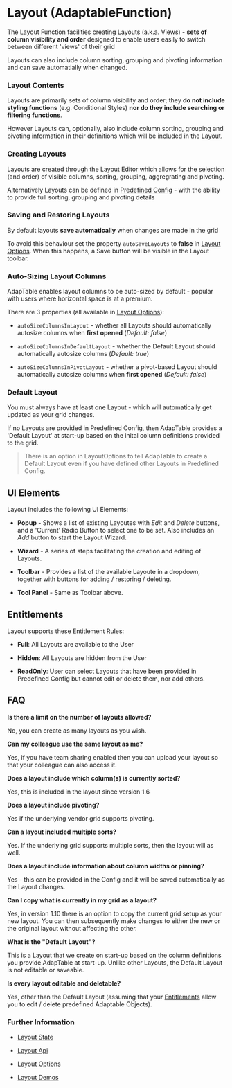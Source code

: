 # Layout (AdaptableFunction)

The Layout Function facilities creating Layouts (a.k.a. Views) - **sets of column visibility and order** designed to enable users easily to switch between different 'views' of their grid

Layouts can also include column sorting, grouping and pivoting information and can save automatially when changed.


### Layout Contents
Layouts are primarily sets of column visibility and order; they **do not include styling functions** (e.g. Conditional Styles) **nor do they include searching or filtering functions**.

However Layouts can, optionally, also include column sorting, grouping and pivoting information in their definitions which will be included in the [Layout](https://api.adaptabletools.com/interfaces/_src_predefinedconfig_layoutstate_.layout.html).


### Creating Layouts
Layouts are created through the Layout Editor which allows for the selection (and order) of visible columns, sorting, grouping, aggregrating and pivoting.

Alternatively Layouts can be defined in [Predefined Config](https://api.adaptabletools.com/interfaces/_src_predefinedconfig_layoutstate_.layoutstate.html) - with the ability to provide full sorting, grouping and pivoting details


### Saving and Restoring Layouts
By default layouts **save automatically** when changes are made in the grid

To avoid this behaviour set the property `autoSaveLayouts` to **false** in [Layout Options](https://api.adaptabletools.com/interfaces/_src_adaptableoptions_layoutoptions_.layoutoptions.html#autosavelayouts).  When this happens, a Save button will be visible in the Layout toolbar.


### Auto-Sizing Layout Columns
AdapTable enables layout columns to be auto-sized by default - popular with users where horizontal space is at a premium.  

There are 3 properties (all available in [Layout Options](https://api.adaptabletools.com/interfaces/_src_adaptableoptions_layoutoptions_.layoutoptions.html)):

- `autoSizeColumnsInLayout` - whether all Layouts should automatically autosize columns when **first opened** (*Default: false*) 

- `autoSizeColumnsInDefaultLayout` - whether the Default Layout should automatically autosize columns (*Default: true*)

- `autoSizeColumnsInPivotLayout` - whether a pivot-based Layout should automatically autosize columns when **first opened** (*Default: false*)

### Default Layout
You must always have at least one Layout - which will automatically get updated as your grid changes.

If no Layouts are provided in Predefined Config, then AdapTable provides a 'Default Layout' at start-up based on the inital column definitions provided to the grid.  

> There is an option in LayoutOptions to tell AdapTable to create a Default Layout even if you have defined other Layouts in Predefined Config.


## UI Elements
Layout includes the following UI Elements:

- **Popup** - Shows a list of existing Layoutes with *Edit* and *Delete* buttons, and a 'Current' Radio Button to select one to be set.  Also includes an *Add* button to start the Layout Wizard.

- **Wizard** - A series of steps facilitating the creation and editing of Layouts.

- **Toolbar** - Provides a list of the available Layoute in a dropdown, together with buttons for adding / restoring / deleting.

- **Tool Panel** - Same as Toolbar above.

## Entitlements
Layout supports these Entitlement Rules:

- **Full**: All Layouts are available to the User

- **Hidden**: All Layouts are  hidden from the User

- **ReadOnly**: User can select Layouts that have been provided in Predefined Config but cannot edit or delete them, nor add others.

## FAQ

**Is there a limit on the number of layouts allowed?**

No, you can create as many layouts as you wish.

**Can my colleague use the same layout as me?**

Yes, if you have team sharing enabled then you can upload your layout so that your colleague can also access it.

**Does a layout include which column(s) is currently sorted?**

Yes, this is included in the layout since version 1.6

**Does a layout include pivoting?**

Yes if the underlying vendor grid supports pivoting.

**Can a layout included multiple sorts?**

Yes. If the underlying grid supports multiple sorts, then the layout will as well.

**Does a layout include information about column widths or pinning?**

Yes - this can be provided in the Config and it will be saved automatically as the Layout changes.  

**Can I copy what is currently in my grid as a layout?**

Yes, in version 1.10 there is an option to copy the current grid setup as your new layout. You can then subsequently make changes to either the new or the original layout without affecting the other.

**What is the "Default Layout"?**

This is a Layout that we create on start-up based on the column definitions you provide AdapTable at start-up. Unlike other Layouts, the Default Layout is not editable or saveable.

**Is every layout editable and deletable?**

Yes, other than the Default Layout (assuming that your [Entitlements](../guides/adaptable-entitlements-guide.md) allow you to edit / delete predefined Adaptable Objects).

### Further Information
- [Layout State](https://api.adaptabletools.com/interfaces/_src_predefinedconfig_layoutstate_.layoutstate.html)

- [Layout Api](https://api.adaptabletools.com/interfaces/_src_api_layoutapi_.layoutapi.html)

- [Layout Options](https://api.adaptabletools.com/interfaces/_src_adaptableoptions_layoutoptions_.layoutoptions.html)

- [Layout Demos](https://demo.adaptabletools.com/layout)

